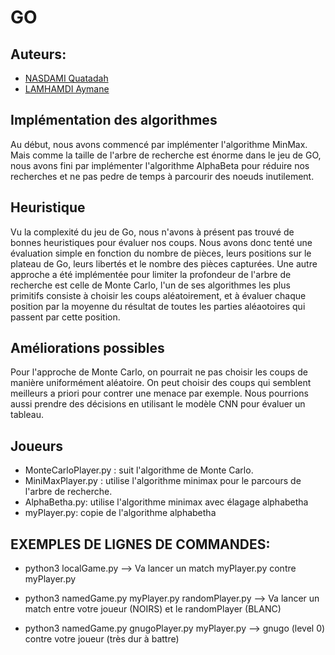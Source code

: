 # GO

## Auteurs:

-   [NASDAMI Quatadah](Quatadah.Nasdami@enseirb-matmeca.fr)
-   [LAMHAMDI Aymane](Aymane.Lamhamdi@enseirb-matmeca.fr)

## Implémentation des algorithmes

Au début, nous avons commencé par implémenter l'algorithme MinMax. Mais comme la taille de l'arbre de recherche est énorme dans le jeu de GO, nous avons fini par implémenter l'algorithme AlphaBeta pour réduire nos recherches et ne pas pedre de temps à parcourir des noeuds inutilement.

## Heuristique

Vu la complexité du jeu de Go, nous n'avons à présent pas trouvé de bonnes heuristiques pour évaluer nos coups. Nous avons donc tenté une évaluation simple en fonction du nombre de pièces, leurs positions sur le plateau de Go, leurs libertés et le nombre des pièces capturées.
Une autre approche a été implémentée pour limiter la profondeur de l'arbre de recherche est celle de Monte Carlo, l'un de ses algorithmes les plus primitifs consiste à choisir les coups aléatoirement, et à évaluer chaque position par la moyenne du résultat de toutes les parties aléaotoires qui passent par cette position.

## Améliorations possibles

Pour l'approche de Monte Carlo, on pourrait ne pas choisir les coups de manière uniformément aléatoire. On peut choisir des coups qui semblent meilleurs a priori pour contrer une menace par exemple.
Nous pourrions aussi prendre des décisions en utilisant le modèle CNN pour évaluer un tableau.

## Joueurs

-   MonteCarloPlayer.py : suit l'algorithme de Monte Carlo.
-   MiniMaxPlayer.py : utilise l'algorithme minimax pour le parcours de l'arbre de recherche.
-   AlphaBetha.py: utilise l'algorithme minimax avec élagage alphabetha
-   myPlayer.py: copie de l'algorithme alphabetha

## EXEMPLES DE LIGNES DE COMMANDES:

-   python3 localGame.py
    --> Va lancer un match myPlayer.py contre myPlayer.py

-   python3 namedGame.py myPlayer.py randomPlayer.py
    --> Va lancer un match entre votre joueur (NOIRS) et le randomPlayer
    (BLANC)

-   python3 namedGame.py gnugoPlayer.py myPlayer.py
    --> gnugo (level 0) contre votre joueur (très dur à battre)
